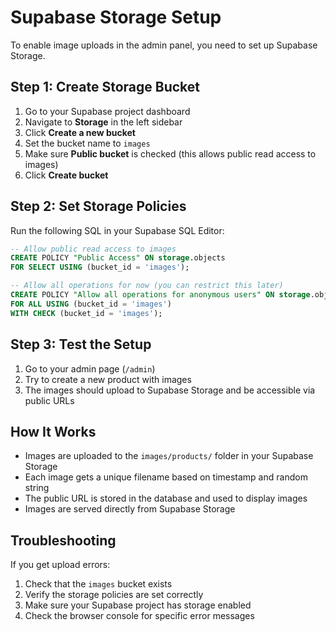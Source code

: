 # Supabase Storage Setup

To enable image uploads in the admin panel, you need to set up Supabase Storage.

## Step 1: Create Storage Bucket

1. Go to your Supabase project dashboard
2. Navigate to **Storage** in the left sidebar
3. Click **Create a new bucket**
4. Set the bucket name to `images`
5. Make sure **Public bucket** is checked (this allows public read access to images)
6. Click **Create bucket**

## Step 2: Set Storage Policies

Run the following SQL in your Supabase SQL Editor:

```sql
-- Allow public read access to images
CREATE POLICY "Public Access" ON storage.objects
FOR SELECT USING (bucket_id = 'images');

-- Allow all operations for now (you can restrict this later)
CREATE POLICY "Allow all operations for anonymous users" ON storage.objects
FOR ALL USING (bucket_id = 'images')
WITH CHECK (bucket_id = 'images');
```

## Step 3: Test the Setup

1. Go to your admin page (`/admin`)
2. Try to create a new product with images
3. The images should upload to Supabase Storage and be accessible via public URLs

## How It Works

- Images are uploaded to the `images/products/` folder in your Supabase Storage
- Each image gets a unique filename based on timestamp and random string
- The public URL is stored in the database and used to display images
- Images are served directly from Supabase Storage

## Troubleshooting

If you get upload errors:
1. Check that the `images` bucket exists
2. Verify the storage policies are set correctly
3. Make sure your Supabase project has storage enabled
4. Check the browser console for specific error messages


